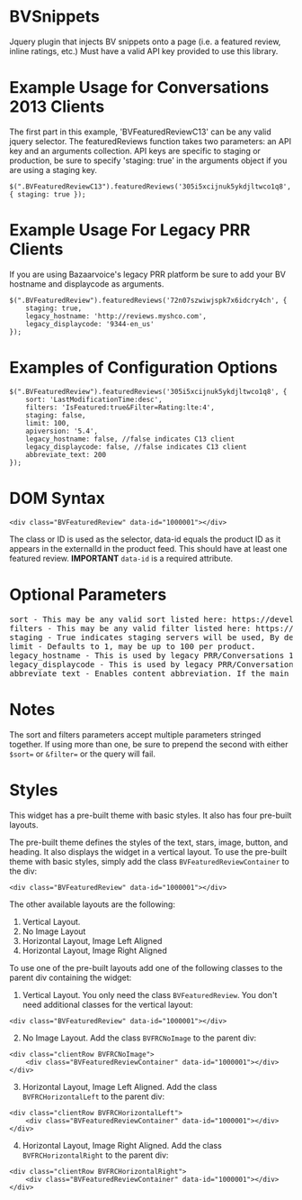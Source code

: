 BVSnippets
==========

Jquery plugin that injects BV snippets onto a page (i.e. a featured review, inline ratings, etc.)  Must have a valid API key provided to use this library.

Example Usage for Conversations 2013 Clients
============================================
The first part in this example, 'BVFeaturedReviewC13' can be any valid jquery selector.  The featuredReviews function takes two parameters: an API key and an arguments collection.  API keys are specific to staging or production, be sure to specify 'staging: true' in the arguments object if you are using a staging key.
```
$(".BVFeaturedReviewC13").featuredReviews('305i5xcijnuk5ykdjltwco1q8', { staging: true });
```

Example Usage For Legacy PRR Clients
=====================================
If you are using Bazaarvoice's legacy PRR platform be sure to add your BV hostname and displaycode as arguments.
```
$(".BVFeaturedReview").featuredReviews('72n07szwiwjspk7x6idcry4ch', {
	staging: true,
	legacy_hostname: 'http://reviews.myshco.com',
	legacy_displaycode: '9344-en_us'
});
```

Examples of Configuration Options
=====================================
```
$(".BVFeaturedReview").featuredReviews('305i5xcijnuk5ykdjltwco1q8', {
	sort: 'LastModificationTime:desc',
	filters: 'IsFeatured:true&Filter=Rating:lte:4',
	staging: false,
	limit: 100,
	apiversion: '5.4',
	legacy_hostname: false, //false indicates C13 client
	legacy_displaycode: false, //false indicates C13 client
	abbreviate_text: 200
});
```

DOM Syntax
===================
```
<div class="BVFeaturedReview" data-id="1000001"></div>
```

The class or ID is used as the selector, data-id equals the product ID as it appears in the externalId in the product feed.  This should have at least one featured review.
<b>IMPORTANT</b>
`data-id` is a required attribute.

Optional Parameters
===================
<pre>sort - This may be any valid sort listed here: https://developer.bazaarvoice.com/docs/read/Home
filters - This may be any valid filter listed here: https://developer.bazaarvoice.com/docs/read/Home
staging - True indicates staging servers will be used, By default this is False and production servers are used.
limit - Defaults to 1, may be up to 100 per product.
legacy_hostname - This is used by legacy PRR/Conversations 1.0 and 2.0 clients.  Leave this blank if provisioned on Conversations 2013.
legacy_displaycode - This is used by legacy PRR/Conversations 1.0 and 2.0 clients.  Leave this blank if provisioned on Conversations 2013.
abbreviate_text - Enables content abbreviation. If the main text is longer than this value (by character count) then the text will be truncated and appended with an ellipsis. Must be a numeric value.
</pre>

Notes
=====
The sort and filters parameters accept multiple parameters stringed together.  If using more than one, be sure to prepend the second with either `$sort=` or `&filter=` or the query will fail.

Styles
=====

This widget has a pre-built theme with basic styles. It also has four pre-built layouts.

The pre-built theme defines the styles of the text, stars, image, button, and heading. It also displays the widget in a vertical layout.
To use the pre-built theme with basic styles, simply add the class `BVFeaturedReviewContainer` to the div:
```
<div class="BVFeaturedReview" data-id="1000001"></div>
```

The other available layouts are the following:

1. Vertical Layout.
2. No Image Layout
3. Horizontal Layout, Image Left Aligned
4. Horizontal Layout, Image Right Aligned

To use one of the pre-built layouts add one of the following classes to the parent div containing the widget:


1. Vertical Layout. You only need the class `BVFeaturedReview`. You don't need additional classes for the vertical layout:
```
<div class="BVFeaturedReview" data-id="1000001"></div>
```

2. No Image Layout. Add the class `BVFRCNoImage` to the parent div:
```
<div class="clientRow BVFRCNoImage">
	<div class="BVFeaturedReviewContainer" data-id="1000001"></div>
</div>
```

3. Horizontal Layout, Image Left Aligned. Add the class `BVFRCHorizontalLeft` to the parent div:
```
<div class="clientRow BVFRCHorizontalLeft">
	<div class="BVFeaturedReviewContainer" data-id="1000001"></div>
</div>
```

4. Horizontal Layout, Image Right Aligned. Add the class `BVFRCHorizontalRight` to the parent div:
```
<div class="clientRow BVFRCHorizontalRight">
	<div class="BVFeaturedReviewContainer" data-id="1000001"></div>
</div>
```
